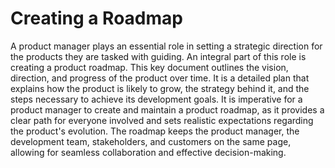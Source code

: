 # Creating a Roadmap

A product manager plays an essential role in setting a strategic direction for the products they are tasked with guiding. An integral part of this role is creating a product roadmap. This key document outlines the vision, direction, and progress of the product over time. It is a detailed plan that explains how the product is likely to grow, the strategy behind it, and the steps necessary to achieve its development goals. It is imperative for a product manager to create and maintain a product roadmap, as it provides a clear path for everyone involved and sets realistic expectations regarding the product's evolution. The roadmap keeps the product manager, the development team, stakeholders, and customers on the same page, allowing for seamless collaboration and effective decision-making.